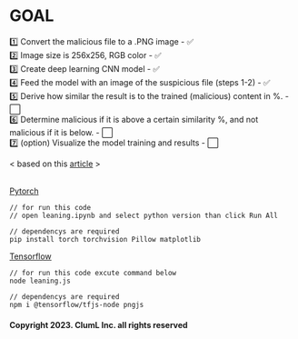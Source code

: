# GOAL
1️⃣ Convert the malicious file to a .PNG image - ✅  
2️⃣ Image size is 256x256, RGB color - ✅  
3️⃣ Create deep learning CNN model - ✅  
4️⃣ Feed the model with an image of the suspicious file (steps 1-2) - ✅  
5️⃣ Derive how similar the result is to the trained (malicious) content in %.  - ⬜️  
6️⃣ Determine malicious if it is above a certain similarity %, and not malicious if it is below.  - ⬜️  
7️⃣ (option) Visualize the model training and results  - ⬜️

< based on this [article](https://ieeexplore.ieee.org/document/8887303) >
</br></br>

[Pytorch](https://pytorch.org)
```
// for run this code
// open leaning.ipynb and select python version than click Run All

// dependencys are required
pip install torch torchvision Pillow matplotlib
```

[Tensorflow](https://www.tensorflow.org/)
```
// for run this code excute command below
node leaning.js

// dependencys are required
npm i @tensorflow/tfjs-node pngjs
```


#### Copyright 2023. ClumL Inc. all rights reserved
